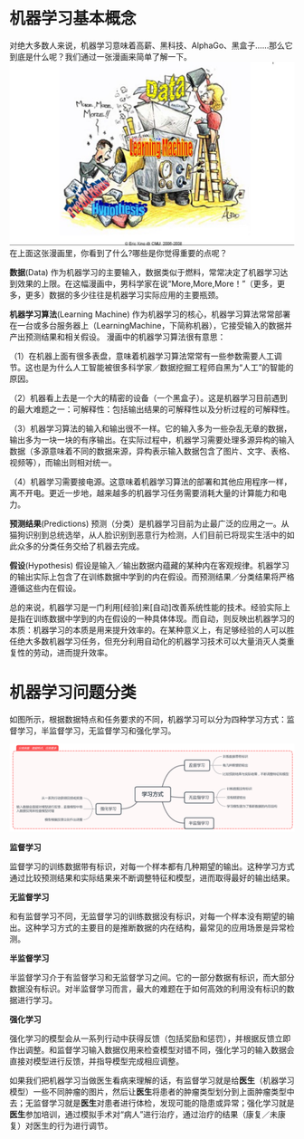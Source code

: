 # 机器学习基本概念
对绝大多数人来说，机器学习意味着高薪、黑科技、AlphaGo、黑盒子……那么它到底是什么呢？我们通过一张漫画来简单了解一下。
![图5.38：示例：用于估算<font color=gray size=72>猫禁令</font>在加入到 <font color=gray size=72>附近公园</font>和<font color=gray size=72>50平米</font>的组合时对预测结果的贡献。](https://raw.githubusercontent.com/buptss/RealTimeDataMiningInAction/master/MachineLearningMethodAndPractice/picture/MachineLearning.png)
在上面这张漫画里，你看到了什么?哪些是你觉得重要的点呢？

**数据**(Data) 
作为机器学习的主要输入，数据类似于燃料，常常决定了机器学习达到效果的上限。在这幅漫画中，男科学家在说“More,More,More！”（更多，更多，更多）数据的多少往往是机器学习实际应用的主要瓶颈。

**机器学习算法**(Learning Machine)
作为机器学习的核心，机器学习算法常常部署在一台或多台服务器上（LearningMachine，下简称机器），它接受输入的数据并产出预测结果和相关假设。
漫画中的机器学习算法很有意思：

（1）在机器上面有很多表盘，意味着机器学习算法常常有一些参数需要人工调节。这也是为什么人工智能被很多科学家／数据挖掘工程师自黑为“人工”的智能的原因。

（2）机器看上去是一个大的精密的设备（一个黑盒子）。这是机器学习目前遇到的最大难题之一：可解释性：包括输出结果的可解释性以及分析过程的可解释性。

（3）机器学习算法的输入和输出很不一样。它的输入多为一些杂乱无章的数据，输出多为一块一块的有序输出。在实际过程中，机器学习需要处理多源异构的输入数据（多源意味着不同的数据来源，异构表示输入数据包含了图片、文字、表格、视频等），而输出则相对统一。

（4）机器学习需要接电源。这意味着机器学习算法的部署和其他应用程序一样，离不开电。更近一步地，越来越多的机器学习任务需要消耗大量的计算能力和电力。

**预测结果**(Predictions)
预测（分类）是机器学习目前为止最广泛的应用之一。从猫狗识别到总统选举，从人脸识别到恶意行为检测，人们目前已将现实生活中的如此众多的分类任务交给了机器去完成。

**假设**(Hypothesis)
假设是输入／输出数据内蕴藏的某种内在客观规律。机器学习的输出实际上包含了在训练数据中学到的内在假设。而预测结果／分类结果将严格遵循这些内在假设。


总的来说，机器学习是一门利用[经验]来[自动]改善系统性能的技术。经验实际上是指在训练数据中学到的内在假设的一种具体体现。而自动，则反映出机器学习的本质：机器学习的本质是用来提升效率的。在某种意义上，有足够经验的人可以胜任绝大多数机器学习任务，但充分利用自动化的机器学习技术可以大量消灭人类重复性的劳动，进而提升效率。

# 机器学习问题分类

如图所示，根据数据特点和任务要求的不同，机器学习可以分为四种学习方式：监督学习，半监督学习，无监督学习和强化学习。

![图5.38：示例：用于估算<font color=gray size=72>猫禁令</font>在加入到 <font color=gray size=72>附近公园</font>和<font color=gray size=72>50平米</font>的组合时对预测结果的贡献。](https://raw.githubusercontent.com/buptss/RealTimeDataMiningInAction/master/MachineLearningMethodAndPractice/picture/LearningTask.png)


**监督学习**

监督学习的训练数据带有标识，对每一个样本都有几种期望的输出。这种学习方式通过比较预测结果和实际结果来不断调整特征和模型，进而取得最好的输出结果。

**无监督学习**

和有监督学习不同，无监督学习的训练数据没有标识，对每一个样本没有期望的输出。这种学习方式的主要目的是推断数据的内在结构，最常见的应用场景是异常检测。

**半监督学习**

半监督学习介于有监督学习和无监督学习之间。它的一部分数据有标识，而大部分数据没有标识。对半监督学习而言，最大的难题在于如何高效的利用没有标识的数据进行学习。

**强化学习**

强化学习的模型会从一系列行动中获得反馈（包括奖励和惩罚），并根据反馈立即作出调整。和监督学习输入数据仅用来检查模型对错不同，强化学习的输入数据会直接对模型进行反馈，并指导模型完成相应调整。

如果我们把机器学习当做医生看病来理解的话，有监督学习就是给**医生**（机器学习模型）一些不同肿瘤的图片，然后让**医生**将患者的肿瘤类型划分到上面肿瘤类型中去；无监督学习就是**医生**对患者进行体检，发现可能的隐患或异常；强化学习就是**医生**参加培训，通过模拟手术对“病人”进行治疗，通过治疗的结果（康复／未康复）对医生的行为进行调节。

